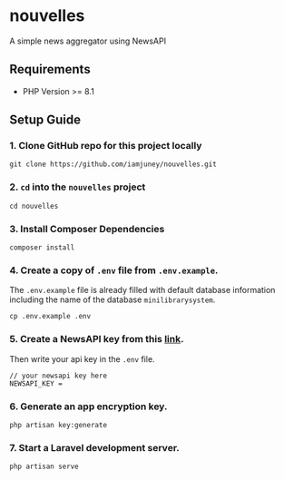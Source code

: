 # nouvelles
 A simple news aggregator using NewsAPI

## Requirements
- PHP Version >= 8.1<br>

## Setup Guide
### 1. Clone GitHub repo for this project locally
```
git clone https://github.com/iamjuney/nouvelles.git
```
### 2. `cd` into the `nouvelles` project
```
cd nouvelles
```
### 3. Install Composer Dependencies
```
composer install
```
### 4. Create a copy of `.env` file from `.env.example`. 
The `.env.example` file is already filled with default database information including the name of the database `minilibrarysystem`.
```
cp .env.example .env
```
### 5. Create a NewsAPI key from this [link](https://newsapi.org/). 
Then write your api key in the `.env` file.
```
// your newsapi key here
NEWSAPI_KEY = 
```
### 6. Generate an app encryption key.
```
php artisan key:generate
```
### 7. Start a Laravel development server.
```
php artisan serve

